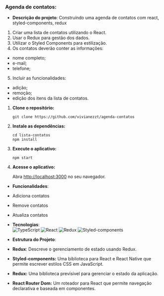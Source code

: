 
### Agenda de contatos:

- **Descrição do projeto**:
Construíndo uma agenda de contatos com react, styled-components, redux
1) Criar uma lista de contatos utilizando o React.
2) Usar o Redux para gestão dos dados.
3) Utilizar o Styled Components para estilização.
4) Os contatos deverão conter as informações:
- nome completo;
- e-mail;
- telefone;
5) Incluir as funcionalidades:
- adição;
- remoção;
- edição dos itens da lista de contatos.
1. **Clone o repositório:**
   ```
   git clone https://github.com/vivianezzt/agenda-contatos
   ```
2. **Instale as dependências:**
   ```
   cd lista-contatos
   npm install
   ```

3. **Execute o aplicativo:**
   ```
   npm start
   ```
4. **Acesse o aplicativo:**

   Abra [http://localhost:3000](http://localhost:3000) no seu navegador.

- **Funcionalidades**:

- Adiciona contatos
- Remove contatos
- Atualiza contatos

- **Tecnologias**:<br>
![TypeScript](https://img.shields.io/badge/TypeScript-007ACC?style=for-the-badge&logo=typescript&logoColor=white)
![React](https://img.shields.io/badge/React-20232A?style=for-the-badge&logo=react&logoColor=61DAFB)
![Redux](https://img.shields.io/badge/Redux-593D88?style=for-the-badge&logo=redux&logoColor=white)
![Styled-components](https://img.shields.io/badge/styled--components-DB7093?style=for-the-badge&logo=styled-components&logoColor=white)

- **Estrutura do Projeto**:

- **Redux**: Descreve o gerenciamento de estado usando Redux.
- **Styled-components:** Uma biblioteca para React e React Native que permite escrever estilos CSS em JavaScript.
- **Redux:** Uma biblioteca previsível para gerenciar o estado da aplicação.
- **React Router Dom:** Um roteador para React que permite navegação declarativa e baseada em componentes.


